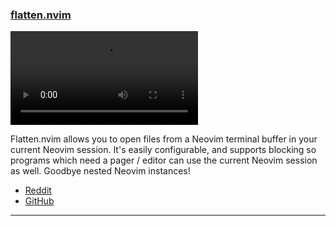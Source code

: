 <h3 id="flatten.nvim">
  <a href="#flatten.nvim">
    <span class="icon-text">
      <span class="icon">
        <i class="fa-solid fa-book"></i>
      </span>
    </span>
    <span>flatten.nvim</span>
  </a>
</h3>

![flatten.nvim](https://user-images.githubusercontent.com/38540736/224443095-91450818-f298-4e08-a951-ee3fcc607330.mp4)

Flatten.nvim allows you to open files from a Neovim terminal buffer in your current Neovim session. It's easily 
configurable, and supports blocking so programs which need a pager / editor can use the current Neovim session as well. 
Goodbye nested Neovim instances!

- [Reddit](https://www.reddit.com/r/neovim/comments/11o53jg/flattennvim_open_files_from_a_neovim_terminal_in/)
- [GitHub](https://github.com/willothy/flatten.nvim)

---
